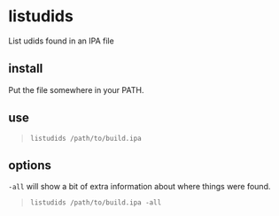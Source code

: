 # listudids
List udids found in an IPA file

## install

Put the file somewhere in your PATH.

## use

> `listudids /path/to/build.ipa`

## options

`-all` will show a bit of extra information about where things were found.

> `listudids /path/to/build.ipa -all`
